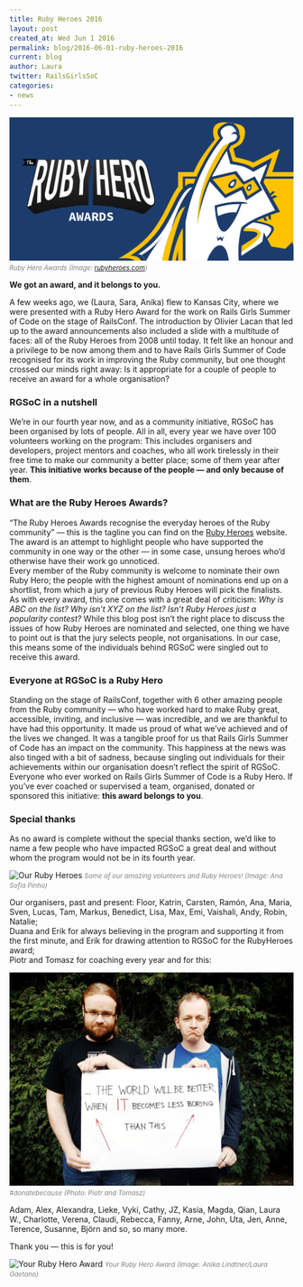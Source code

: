 ```yaml
---
title: Ruby Heroes 2016
layout: post
created_at: Wed Jun 1 2016
permalink: blog/2016-06-01-ruby-heroes-2016
current: blog
author: Laura
twitter: RailsGirlsSoC
categories:
- news
---
```


![Ruby Heroes](/img/blog/2016/rubyheroes.png)
<font color="grey"><small><i>Ruby Hero Awards (Image: <a href="https://rubyheroes.com/">rubyheroes.com</a>)</i></small></font>

**We got an award, and it belongs to you.**  

A few weeks ago, we (Laura, Sara, Anika) flew to Kansas City, where we were presented with a Ruby Hero Award for the work on Rails Girls Summer of Code on the stage of RailsConf. The introduction by Olivier Lacan that led up to the award announcements also included a slide with a multitude of faces: all of the Ruby Heroes from 2008 until today. It felt like an honour and a privilege to be now among them and to have Rails Girls Summer of Code recognised for its work in improving the Ruby community, but one thought crossed our minds right away: Is it appropriate for a couple of people to receive an award for a whole organisation? 

### RGSoC in a nutshell

We’re in our fourth year now, and as a community initiative, RGSoC has been organised by lots of people. All in all, every year we have over 100 volunteers working on the program: This includes organisers and developers, project mentors and coaches, who all work tirelessly in their free time to make our community a better place; some of them year after year. **This initiative works because of the people — and only because of them**.

### What are the Ruby Heroes Awards?

“The Ruby Heroes Awards recognise the everyday heroes of the Ruby community” — this is the tagline you can find on the [Ruby Heroes](https://rubyheroes.com/) website. The award is an attempt to highlight people who have supported the community in one way or the other — in some case, unsung heroes who’d otherwise have their work go unnoticed.  
Every member of the Ruby community is welcome to nominate their own Ruby Hero; the people with the highest amount of nominations end up on a shortlist, from which a jury of previous Ruby Heroes will pick the finalists. As with every award, this one comes with a great deal of criticism: *Why is ABC on the list? Why isn’t XYZ on the list? Isn’t Ruby Heroes just a popularity contest?* 
While this blog post isn’t the right place to discuss the issues of how Ruby Heroes are nominated and selected, one thing we have to point out is that the jury selects people, not organisations. In our case, this means some of the individuals behind RGSoC were singled out to receive this award. 

### Everyone at RGSoC is a Ruby Hero

Standing on the stage of RailsConf, together with 6 other amazing people from the Ruby community — who have worked hard to make Ruby great, accessible, inviting, and inclusive — was incredible, and we are thankful to have had this opportunity. It made us proud of what we’ve achieved and of the lives we changed. It was a tangible proof for us that Rails Girls Summer of Code has an impact on the community. This happiness at the news was also tinged with a bit of sadness, because singling out individuals for their achievements within our organisation doesn’t reflect the spirit of RGSoC. Everyone who ever worked on Rails Girls Summer of Code is a Ruby Hero. If you’ve ever coached or supervised a team, organised, donated or sponsored this initiative: **this award belongs to you**.

### Special thanks

As no award is complete without the special thanks section, we’d like to name a few people who have impacted RGSoC a great deal and without whom the program would not be in its fourth year.  


![Our Ruby Heroes](/img/blog/2016/rubyheroes2.png)
<font color="grey"><small><i>Some of our amazing volunteers and Ruby Heroes! (Image: Ana Sofia Pinho)</i></small></font>

Our organisers, past and present: Floor, Katrin, Carsten, Ramón, Ana, Maria, Sven, Lucas, Tam, Markus, Benedict, Lisa, Max, Emi, Vaishali, Andy, Robin, Natalie;  
Duana and Erik for always believing in the program and supporting it from the first minute, and Erik for drawing attention to RGSoC for the RubyHeroes award;  
Piotr and Tomasz for coaching every year and for this:  

![Piotr and Tomasz](/img/blog/2016/rubyheroes-piotrtomasz.jpg)
<font color="grey"><small><i>#donatebecause (Photo: Piotr and Tomasz)</i></small></font>

Adam, Alex, Alexandra, Lieke, Vyki, Cathy, JZ, Kasia, Magda, Qian, Laura W., Charlotte, Verena, Claudi, Rebecca, Fanny, Arne, John, Uta, Jen, Anne, Terence, Susanne, Björn and so, so many more.  

Thank you — this is for you!  

![Your Ruby Hero Award](/img/blog/2016/rubyheroes-award.png)
<font color="grey"><small><i>Your Ruby Hero Award (Image: Anika Lindtner/Laura Gaetano)</i></small></font>

